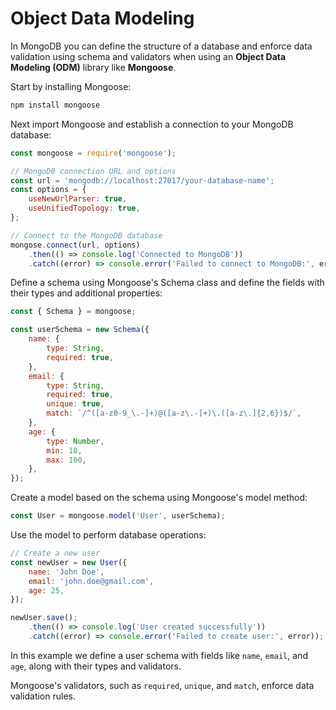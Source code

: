 # Object Data Modeling

In MongoDB you can define the structure of a database and enforce data validation using schema and validators when using an **Object Data Modeling (ODM)** library like **Mongoose**.

Start by installing Mongoose:

```javascript
npm install mongoose
```

Next import Mongoose and establish a connection to your MongoDB database:

```javascript
const mongoose = require('mongoose');

// MongoDB connection URL and options
const url = 'mongodb://localhost:27017/your-database-name';
const options = {
    useNewUrlParser: true,
    useUnifiedTopology: true,
};

// Connect to the MongoDB database
mongose.connect(url, options)
    .then(() => console.log('Connected to MongoDB'))
    .catch((error) => console.error('Failed to connect to MongoDB:', error));
```

Define a schema using Mongoose's Schema class and define the fields with their types and additional properties:

```javascript
const { Schema } = mongoose;

const userSchema = new Schema({
    name: {
        type: String,
        required: true,
    },
    email: {
        type: String,
        required: true,
        unique: true,
        match: `/^([a-z0-9_\.-]+)@([a-z\.-]+)\.([a-z\.]{2,6})$/`,
    },
    age: {
        type: Number,
        min: 18,
        max: 100,
    },
});
```

Create a model based on the schema using Mongoose's model method:

```javascript
const User = mongoose.model('User', userSchema);
```

Use the model to perform database operations:
```javascript
// Create a new user
const newUser = new User({
    name: 'John Doe',
    email: 'john.doe@gmail.com',
    age: 25,
});

newUser.save();
    .then(() => console.log('User created successfully'))
    .catch((error) => console.error('Failed to create user:', error));
```

In this example we define a user schema with fields like `name`, `email`, and `age`, along with their types and validators. 

Mongoose's validators, such as `required`, `unique`, and `match`, enforce data validation rules.


